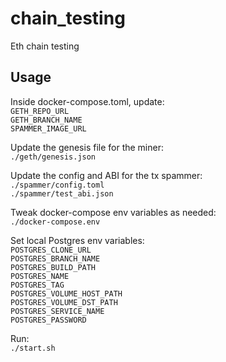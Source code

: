 # chain_testing
Eth chain testing

## Usage
Inside docker-compose.toml, update:   
`GETH_REPO_URL`  
`GETH_BRANCH_NAME`  
`SPAMMER_IMAGE_URL`  

Update the genesis file for the miner:  
`./geth/genesis.json`  

Update the config and ABI for the tx spammer:  
`./spammer/config.toml`  
`./spammer/test_abi.json`  


Tweak docker-compose env variables as needed:  
`./docker-compose.env`

Set local Postgres env variables:  
`POSTGRES_CLONE_URL`  
`POSTGRES_BRANCH_NAME`  
`POSTGRES_BUILD_PATH`  
`POSTGRES_NAME`  
`POSTGRES_TAG`  
`POSTGRES_VOLUME_HOST_PATH`  
`POSTGRES_VOLUME_DST_PATH`  
`POSTGRES_SERVICE_NAME`  
`POSTGRES_PASSWORD`  


Run:  
`./start.sh`